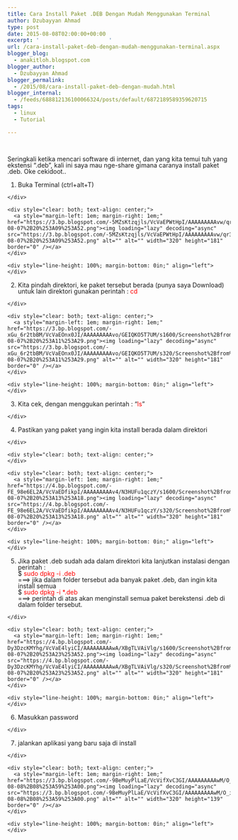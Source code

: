 ```yaml
---
title: Cara Install Paket .DEB Dengan Mudah Menggunakan Terminal
author: Dzubayyan Ahmad
type: post
date: 2015-08-08T02:00:00+00:00
excerpt: '						'
url: /cara-install-paket-deb-dengan-mudah-menggunakan-terminal.aspx
blogger_blog:
  - anakitloh.blogspot.com
blogger_author:
  - Dzubayyan Ahmad
blogger_permalink:
  - /2015/08/cara-install-paket-deb-dengan-mudah.html
blogger_internal:
  - /feeds/688812136100066324/posts/default/6872189589359620715
tags:
  - linux
  - Tutorial

---
```

&nbsp;

<div style="line-height: 100%; margin-bottom: 0in;" align="left">
  Seringkali ketika mencari software di internet, dan yang kita temui tuh yang ekstensi “.deb”, kali ini saya mau nge-share gimana caranya install paket .deb. Oke cekidoot..
</div>

<div style="line-height: 100%; margin-bottom: 0in;" align="left">
</div>

  1. <div style="line-height: 100%; margin-bottom: 0in;" align="left">
      Buka Terminal (ctrl+alt+T)
    </div>
    
    <div style="clear: both; text-align: center;">
      <a style="margin-left: 1em; margin-right: 1em;" href="https://3.bp.blogspot.com/-5MZsKtzqjls/VcVaEPWtHpI/AAAAAAAAAvw/qr3f4IoSuhU/s1600/Screenshot%2Bfrom%2B2015-08-07%2B20%253A09%253A52.png"><img loading="lazy" decoding="async" src="https://3.bp.blogspot.com/-5MZsKtzqjls/VcVaEPWtHpI/AAAAAAAAAvw/qr3f4IoSuhU/s320/Screenshot%2Bfrom%2B2015-08-07%2B20%253A09%253A52.png" alt="" alt="" width="320" height="181" border="0" /></a>
    </div>
    
    <div style="line-height: 100%; margin-bottom: 0in;" align="left">
    </div>

  2. <div style="line-height: 100%; margin-bottom: 0in;" align="left">
      Kita pindah direktori, ke paket tersebut berada (punya saya Download)<br /> untuk lain direktori gunakan perintah : <span style="color: red;">cd<spasi><folder></span>
    </div>
    
    <div style="clear: both; text-align: center;">
      <a style="margin-left: 1em; margin-right: 1em;" href="https://3.bp.blogspot.com/-xGu_6r2tbBM/VcVaEOnx0JI/AAAAAAAAAvo/GEIQKO5T7UM/s1600/Screenshot%2Bfrom%2B2015-08-07%2B20%253A11%253A29.png"><img loading="lazy" decoding="async" src="https://3.bp.blogspot.com/-xGu_6r2tbBM/VcVaEOnx0JI/AAAAAAAAAvo/GEIQKO5T7UM/s320/Screenshot%2Bfrom%2B2015-08-07%2B20%253A11%253A29.png" alt="" alt="" width="320" height="181" border="0" /></a>
    </div>
    
    <div style="line-height: 100%; margin-bottom: 0in;" align="left">
    </div>

  3. <div style="line-height: 100%; margin-bottom: 0in;" align="left">
      Kita cek, dengan menggukan perintah : “<span style="color: red;">ls</span>”<br /> <a name="more"></a>
    </div>

  4. <div style="line-height: 100%; margin-bottom: 0in;" align="left">
      Pastikan yang paket yang ingin kita install berada dalam direktori
    </div>
    
    <div style="clear: both; text-align: center;">
    </div>
    
    <div style="clear: both; text-align: center;">
      <a style="margin-left: 1em; margin-right: 1em;" href="https://4.bp.blogspot.com/-FE_98e6EL2A/VcVaEDfikpI/AAAAAAAAAv4/N3HUFu1qczY/s1600/Screenshot%2Bfrom%2B2015-08-07%2B20%253A13%253A18.png"><img loading="lazy" decoding="async" src="https://4.bp.blogspot.com/-FE_98e6EL2A/VcVaEDfikpI/AAAAAAAAAv4/N3HUFu1qczY/s320/Screenshot%2Bfrom%2B2015-08-07%2B20%253A13%253A18.png" alt="" alt="" width="320" height="181" border="0" /></a>
    </div>
    
    <div style="line-height: 100%; margin-bottom: 0in;" align="left">
    </div>

  5. <div style="line-height: 100%; margin-bottom: 0in;" align="left">
      Jika paket .deb sudah ada dalam direktori kita lanjutkan instalasi dengan perintah :<br /> $ <span style="color: red;">sudo dpkg -i <nama paket>.deb</span><br /> ===> jika dalam folder tersebut ada banyak paket .deb, dan ingin kita install semua<br /> $ <span style="color: red;">sudo dpkg -i *.deb</span><br /> ===> perintah di atas akan menginstall semua paket berekstensi .deb di dalam folder tersebut.
    </div>
    
    <div style="clear: both; text-align: center;">
      <a style="margin-left: 1em; margin-right: 1em;" href="https://4.bp.blogspot.com/-Dy3DzcKMYhg/VcVaE4lyiCI/AAAAAAAAAwA/XBgTLVAiVlg/s1600/Screenshot%2Bfrom%2B2015-08-07%2B20%253A23%253A52.png"><img loading="lazy" decoding="async" src="https://4.bp.blogspot.com/-Dy3DzcKMYhg/VcVaE4lyiCI/AAAAAAAAAwA/XBgTLVAiVlg/s320/Screenshot%2Bfrom%2B2015-08-07%2B20%253A23%253A52.png" alt="" alt="" width="320" height="181" border="0" /></a>
    </div>
    
    <div style="line-height: 100%; margin-bottom: 0in;" align="left">
    </div>

  6. <div style="line-height: 100%; margin-bottom: 0in;" align="left">
      Masukkan password
    </div>

  7. <div style="line-height: 100%; margin-bottom: 0in;" align="left">
      jalankan aplikasi yang baru saja di install
    </div>
    
    <div style="clear: both; text-align: center;">
      <a style="margin-left: 1em; margin-right: 1em;" href="https://3.bp.blogspot.com/-9BeMuyPlLaE/VcVifXvC3GI/AAAAAAAAAwM/O_iG619yUQ8/s1600/Screenshot%2Bfrom%2B2015-08-08%2B08%253A59%253A00.png"><img loading="lazy" decoding="async" src="https://3.bp.blogspot.com/-9BeMuyPlLaE/VcVifXvC3GI/AAAAAAAAAwM/O_iG619yUQ8/s320/Screenshot%2Bfrom%2B2015-08-08%2B08%253A59%253A00.png" alt="" alt="" width="320" height="139" border="0" /></a>
    </div>
    
    <div style="line-height: 100%; margin-bottom: 0in;" align="left">
    </div>
